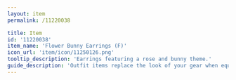 ```yaml
---
layout: item
permalink: /11220038

title: Item
id: '11220038'
item_name: 'Flower Bunny Earrings (F)'
icon_url: 'item/icon/11250126.png'
tooltip_description: 'Earrings featuring a rose and bunny theme.'
guide_description: 'Outfit items replace the look of your gear when equipped.'
---
```

